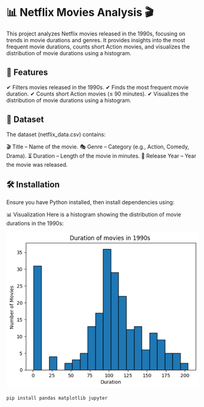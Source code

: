 # 📊 Netflix Movies Analysis 🎬

This project analyzes Netflix movies released in the 1990s, focusing on trends in movie durations and genres. It provides insights into the most frequent movie durations, counts short Action movies, and visualizes the distribution of movie durations using a histogram.

## 📌 Features
✔ Filters movies released in the 1990s.
✔ Finds the most frequent movie duration.
✔ Counts short Action movies (≤ 90 minutes).
✔ Visualizes the distribution of movie durations using a histogram.

## 📂 Dataset
The dataset (netflix_data.csv) contains:

🎬 Title – Name of the movie.
🎭 Genre – Category (e.g., Action, Comedy, Drama).
⏳ Duration – Length of the movie in minutes.
📅 Release Year – Year the movie was released.

## 🛠 Installation
Ensure you have Python installed, then install dependencies using:

📊 Visualization
Here is a histogram showing the distribution of movie durations in the 1990s:  

![Project Screenshot](https://github.com/saif-islam123/Investigating-Netflix-Movies/blob/70e50bfc36c02cdc56c121bf46613c13789c7428/screenshots/pic.png)

```bash
pip install pandas matplotlib jupyter






